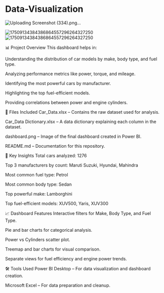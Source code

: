 # Data-Visualization
![Uploading Screenshot (334).png…]()

![17509134384386864557296264327250](https://github.com/user-attachments/assets/f440a249-30d3-4eec-ab51-57a826e604f9)
![17509134384386864557296264327250](https://github.com/user-attachments/assets/f440a249-30d3-4eec-ab51-57a826e604f9)

📊 Project Overview This dashboard helps in:

Understanding the distribution of car models by make, body type, and fuel type.

Analyzing performance metrics like power, torque, and mileage.

Identifying the most powerful cars by manufacturer.

Highlighting the top fuel-efficient models.

Providing correlations between power and engine cylinders.

📁 Files Included Car_Data.xlsx – Contains the raw dataset used for analysis.

Car_Data Dictionary.xlsx – A data dictionary explaining each column in the dataset.

dashboard.png – Image of the final dashboard created in Power BI.

README.md – Documentation for this repository.

📌 Key Insights Total cars analyzed: 1276

Top 3 manufacturers by count: Maruti Suzuki, Hyundai, Mahindra

Most common fuel type: Petrol

Most common body type: Sedan

Top powerful make: Lamborghini

Top fuel-efficient models: XUV500, Yaris, XUV300

📈 Dashboard Features Interactive filters for Make, Body Type, and Fuel Type.

Pie and bar charts for categorical analysis.

Power vs Cylinders scatter plot.

Treemap and bar charts for visual comparison.

Separate views for fuel efficiency and engine power trends.

🛠 Tools Used Power BI Desktop – For data visualization and dashboard creation.

Microsoft Excel – For data preparation and cleanup.
